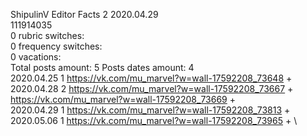 ShipulinV	Editor Facts 2 2020.04.29\
111914035\
0 rubric switches:\
0 frequency switches:\
0 vacations:\
Total posts amount: 5	Posts dates amount: 4\
2020.04.25 1 https://vk.com/mu_marvel?w=wall-17592208_73648 + \
2020.04.28 2 https://vk.com/mu_marvel?w=wall-17592208_73667 + https://vk.com/mu_marvel?w=wall-17592208_73669 + \
2020.04.29 1 https://vk.com/mu_marvel?w=wall-17592208_73813 + \
2020.05.06 1 https://vk.com/mu_marvel?w=wall-17592208_73965 + \
